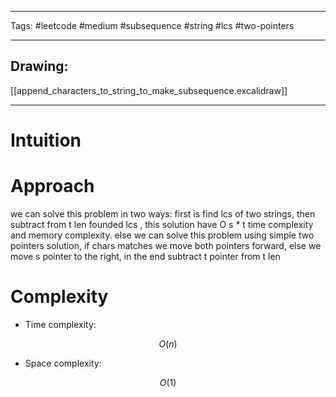 

----

Tags: #leetcode #medium #subsequence #string #lcs #two-pointers

----

## Drawing:
[[append_characters_to_string_to_make_subsequence.excalidraw]]

----


# Intuition

<!-- Describe your first thoughts on how to solve this problem. -->

  

# Approach

we can solve this problem in two ways: first is find lcs of two strings, then subtract from t len founded lcs , this solution have O s * t  time complexity and memory complexity.
else we can solve this problem using simple two pointers solution, if chars matches we move both pointers forward, else we move s pointer to the right, in the end subtract t pointer from t len

  

# Complexity

- Time complexity:

 $$O(n)$$

  

- Space complexity:

$$O(1)$$